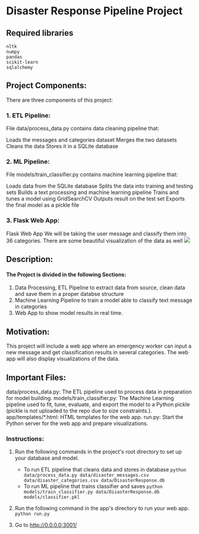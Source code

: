 # Disaster Response Pipeline Project

## Required libraries
    nltk 
    numpy 
    pandas 
    scikit-learn
    sqlalchemy 
    
## Project Components:
There are three components of this project:


### 1. ETL Pipeline:
File data/process_data.py contains data cleaning pipeline that:

Loads the messages and categories dataset
Merges the two datasets
Cleans the data
Stores it in a SQLite database

### 2. ML Pipeline:
File models/train_classifier.py contains machine learning pipeline that:

Loads data from the SQLite database
Splits the data into training and testing sets
Builds a text processing and machine learning pipeline
Trains and tunes a model using GridSearchCV
Outputs result on the test set
Exports the final model as a pickle file

### 3. Flask Web App:
Flask Web App We will be taking the user message and classify them into 36 categories. There are some beautiful visualization of the data as well
![](WebApp_PNG_1893×875_.png)


## Description:
#### The Project is divided in the following Sections:

1. Data Processing, ETL Pipeline to extract data from source, clean data and save them in a proper databse structure
2. Machine Learning Pipeline to train a model able to classify text message in categories
3. Web App to show model results in real time.


## Motivation:
This project will include a web app where an emergency worker can input a new message and get classification results in several categories. The web app will also display visualizations of the data.

## Important Files:
data/process_data.py: The ETL pipeline used to process data in preparation for model building.
models/train_classifier.py: The Machine Learning pipeline used to fit, tune, evaluate, and export the model to a Python pickle (pickle is not uploaded to the repo due to size constraints.).
app/templates/*.html: HTML templates for the web app.
run.py: Start the Python server for the web app and prepare visualizations.

### Instructions:
1. Run the following commands in the project's root directory to set up your database and model.

    - To run ETL pipeline that cleans data and stores in database
        `python data/process_data.py data/disaster_messages.csv data/disaster_categories.csv data/DisasterResponse.db`
    - To run ML pipeline that trains classifier and saves
        `python models/train_classifier.py data/DisasterResponse.db models/classifier.pkl`

2. Run the following command in the app's directory to run your web app.
    `python run.py`

3. Go to http://0.0.0.0:3001/
